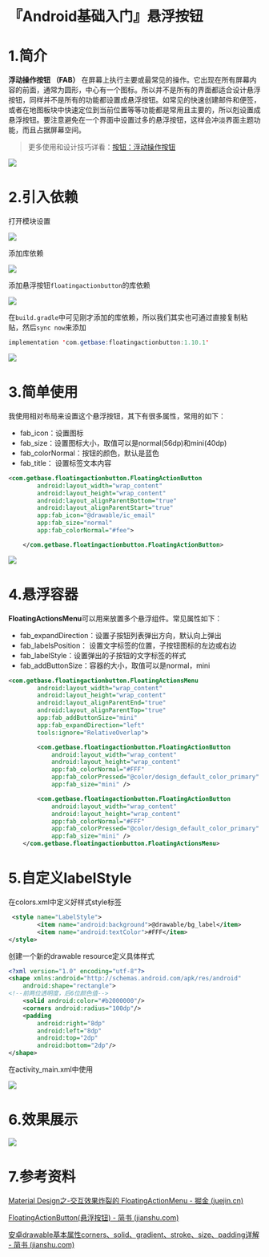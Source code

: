 # 『Android基础入门』悬浮按钮

# 1.简介

**浮动操作按钮 （FAB）** 在屏幕上执行主要或最常见的操作。它出现在所有屏幕内容的前面，通常为圆形，中心有一个图标。所以并不是所有的界面都适合设计悬浮按钮，同样并不是所有的功能都设置成悬浮按钮。如常见的快速创建邮件和便签，或者在地图板块中快速定位到当前位置等等功能都是常用且主要的，所以剋设置成悬浮按钮。要注意避免在一个界面中设置过多的悬浮按钮，这样会冲淡界面主题功能，而且占据屏幕空间。

> 更多使用和设计技巧详看：[按钮：浮动操作按钮](https://material.io/components/buttons-floating-action-button#extended-fab)


![](https://starry-lixu.oss-cn-hangzhou.aliyuncs.com/202209181321468.png#id=C2zRb&originHeight=464&originWidth=815&originalType=binary&ratio=1&rotation=0&showTitle=false&status=done&style=none&title=)

# 2.引入依赖

打开模块设置

![](https://starry-lixu.oss-cn-hangzhou.aliyuncs.com/202209080844758.png#id=cerKx&originHeight=1048&originWidth=1920&originalType=binary&ratio=1&rotation=0&showTitle=false&status=done&style=none&title=)

添加库依赖

![](https://starry-lixu.oss-cn-hangzhou.aliyuncs.com/202209080847517.png#id=JNoyH&originHeight=500&originWidth=950&originalType=binary&ratio=1&rotation=0&showTitle=false&status=done&style=none&title=)

添加悬浮按钮`floatingactionbutton`的库依赖

![](https://starry-lixu.oss-cn-hangzhou.aliyuncs.com/202209080848005.png#id=shygC&originHeight=521&originWidth=849&originalType=binary&ratio=1&rotation=0&showTitle=false&status=done&style=none&title=)

在`build.gradle`中可见刚才添加的库依赖，所以我们其实也可通过直接复制粘贴，然后`sync now`来添加

```java
implementation 'com.getbase:floatingactionbutton:1.10.1'
```

![](https://starry-lixu.oss-cn-hangzhou.aliyuncs.com/202209080849384.png#id=K6T3E&originHeight=1048&originWidth=1920&originalType=binary&ratio=1&rotation=0&showTitle=false&status=done&style=none&title=)

# 3.简单使用

我使用相对布局来设置这个悬浮按钮，其下有很多属性，常用的如下：

- fab_icon：设置图标
- fab_size：设置图标大小，取值可以是normal(56dp)和mini(40dp)
- fab_colorNormal：按钮的颜色，默认是蓝色
- fab_title： 设置标签文本内容

```xml
<com.getbase.floatingactionbutton.FloatingActionButton
        android:layout_width="wrap_content"
        android:layout_height="wrap_content"
        android:layout_alignParentBottom="true"
        android:layout_alignParentStart="true"
        app:fab_icon="@drawable/ic_email"
        app:fab_size="normal"
        app:fab_colorNormal="#fee">

    </com.getbase.floatingactionbutton.FloatingActionButton>
```

![](https://starry-lixu.oss-cn-hangzhou.aliyuncs.com/202209181311735.png#id=Hu5Js&originHeight=1048&originWidth=1920&originalType=binary&ratio=1&rotation=0&showTitle=false&status=done&style=none&title=)

# 4.悬浮容器

**FloatingActionsMenu**可以用来放置多个悬浮组件。常见属性如下：

-  fab_expandDirection：设置子按钮列表弹出方向，默认向上弹出 
-  fab_labelsPosition： 设置文字标签的位置，子按钮图标的左边或右边 
-  fab_labelStyle：设置弹出的子按钮的文字标签的样式 
-  fab_addButtonSize：容器的大小，取值可以是normal，mini 

```xml
<com.getbase.floatingactionbutton.FloatingActionsMenu
        android:layout_width="wrap_content"
        android:layout_height="wrap_content"
        android:layout_alignParentEnd="true"
        android:layout_alignParentTop="true"
        app:fab_addButtonSize="mini"
        app:fab_expandDirection="left"
        tools:ignore="RelativeOverlap">

        <com.getbase.floatingactionbutton.FloatingActionButton
            android:layout_width="wrap_content"
            android:layout_height="wrap_content"
            app:fab_colorNormal="#FFF"
            app:fab_colorPressed="@color/design_default_color_primary"
            app:fab_size="mini" />

        <com.getbase.floatingactionbutton.FloatingActionButton
            android:layout_width="wrap_content"
            android:layout_height="wrap_content"
            app:fab_colorNormal="#FFF"
            app:fab_colorPressed="@color/design_default_color_primary"
            app:fab_size="mini" />
    </com.getbase.floatingactionbutton.FloatingActionsMenu>
```

# 5.自定义labelStyle

在colors.xml中定义好样式style标签

```xml
 <style name="LabelStyle">
        <item name="android:background">@drawable/bg_label</item>
        <item name="android:textColor">#FFF</item>
</style>
```

创建一个新的drawable resource定义具体样式

```xml
<?xml version="1.0" encoding="utf-8"?>
<shape xmlns:android="http://schemas.android.com/apk/res/android"
    android:shape="rectangle">
<!--前两位透明度，后6位颜色值-->
    <solid android:color="#b2000000"/>
    <corners android:radius="100dp"/>
    <padding
        android:right="8dp"
        android:left="8dp"
        android:top="2dp"
        android:bottom="2dp"/>
</shape>
```

在activity_main.xml中使用

![](https://starry-lixu.oss-cn-hangzhou.aliyuncs.com/202209181447050.png#id=nFku3&originHeight=1048&originWidth=1920&originalType=binary&ratio=1&rotation=0&showTitle=false&status=done&style=none&title=)

# 6.效果展示

![](https://starry-lixu.oss-cn-hangzhou.aliyuncs.com/202209181449005.gif#id=dOkfs&originHeight=1031&originWidth=1918&originalType=binary&ratio=1&rotation=0&showTitle=false&status=done&style=none&title=)

# 7.参考资料

[Material Design之-交互效果炸裂的 FloatingActionMenu - 掘金 (juejin.cn)](https://juejin.cn/post/6844903795449659406#heading-0)

[FloatingActionButton(悬浮按钮) - 简书 (jianshu.com)](https://www.jianshu.com/p/f2a4df406948)

[安卓drawable基本属性corners、solid、gradient、stroke、size、padding详解 - 简书 (jianshu.com)](https://www.jianshu.com/p/b65e489093c7)
